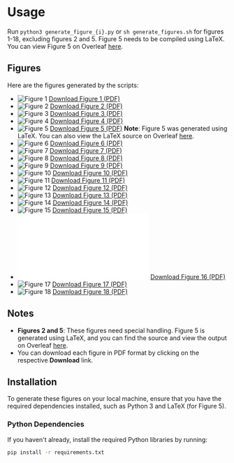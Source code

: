 # Usage

Run `python3 generate_figure_{i}.py` or `sh generate_figures.sh` for figures 1-18, excluding figures 2 and 5. Figure 5 needs to be compiled using LaTeX. You can view Figure 5 on Overleaf [here](https://www.overleaf.com/read/qgkdndnqrgjm#9e5243).

## Figures

Here are the figures generated by the scripts:

- ![Figure 1](figures/figure_1.png)
  [Download Figure 1 (PDF)](figures/figure_1.pdf)
- ![Figure 2](figures/figure_2.png)
  [Download Figure 2 (PDF)](figures/figure_2.pdf)
- ![Figure 3](figures/figure_3.png)
  [Download Figure 3 (PDF)](figures/figure_3.pdf)
- ![Figure 4](figures/figure_4.png)
  [Download Figure 4 (PDF)](figures/figure_4.pdf)
- ![Figure 5](figures/figure_5.png)
  [Download Figure 5 (PDF)](figures/figure_5.pdf)
  **Note**: Figure 5 was generated using LaTeX. You can also view the LaTeX source on Overleaf [here](https://www.overleaf.com/read/qgkdndnqrgjm#9e5243).
- ![Figure 6](figures/figure_6.png)
  [Download Figure 6 (PDF)](figures/figure_6.pdf)
- ![Figure 7](figures/figure_7.png)
  [Download Figure 7 (PDF)](figures/figure_7.pdf)
- ![Figure 8](figures/figure_8.png)
  [Download Figure 8 (PDF)](figures/figure_8.pdf)
- ![Figure 9](figures/figure_9.png)
  [Download Figure 9 (PDF)](figures/figure_9.pdf)
- ![Figure 10](figures/figure_10.png)
  [Download Figure 10 (PDF)](figures/figure_10.pdf)
- ![Figure 11](figures/figure_11.png)
  [Download Figure 11 (PDF)](figures/figure_11.pdf)
- ![Figure 12](figures/figure_12.png)
  [Download Figure 12 (PDF)](figures/figure_12.pdf)
- ![Figure 13](figures/figure_13.png)
  [Download Figure 13 (PDF)](figures/figure_13.pdf)
- ![Figure 14](figures/figure_14.png)
  [Download Figure 14 (PDF)](figures/figure_14.pdf)
- ![Figure 15](figures/figure_15.png)
  [Download Figure 15 (PDF)](figures/figure_15.pdf)
- ![Figure 16](figures/figure_16.pdf)
  [Download Figure 16 (PDF)](figures/figure_16.pdf)
- ![Figure 17](figures/figure_17.png)
  [Download Figure 17 (PDF)](figures/figure_17.pdf)
- ![Figure 18](figures/figure_18.png)
  [Download Figure 18 (PDF)](figures/figure_18.pdf)

## Notes
- **Figures 2 and 5**: These figures need special handling. Figure 5 is generated using LaTeX, and you can find the source and view the output on Overleaf [here](https://www.overleaf.com/read/qgkdndnqrgjm#9e5243).
- You can download each figure in PDF format by clicking on the respective **Download** link.

## Installation

To generate these figures on your local machine, ensure that you have the required dependencies installed, such as Python 3 and LaTeX (for Figure 5).

### Python Dependencies
If you haven't already, install the required Python libraries by running:

```bash
pip install -r requirements.txt
```
